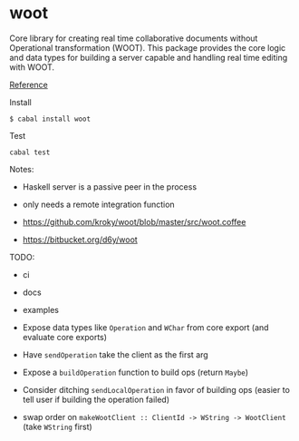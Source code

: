 # woot

Core library for creating real time collaborative documents without Operational
transformation (WOOT). This package provides the core logic and data types for building a server capable and handling real time editing with WOOT.

[Reference](https://hal.inria.fr/inria-00071240/document)

Install

```
$ cabal install woot
```

Test

```
cabal test
```

Notes:

* Haskell server is a passive peer in the process
* only needs a remote integration function

* https://github.com/kroky/woot/blob/master/src/woot.coffee
* https://bitbucket.org/d6y/woot

TODO:

* ci
* docs
* examples

* Expose data types like `Operation` and `WChar` from core export (and evaluate core exports)
* Have `sendOperation` take the client as the first arg
* Expose a `buildOperation` function to build ops (return `Maybe`)
* Consider ditching `sendLocalOperation` in favor of building ops (easier to tell user if building the operation failed)
* swap order on `makeWootClient :: ClientId -> WString -> WootClient` (take `WString` first)
